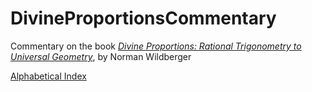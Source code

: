 # DivineProportionsCommentary
Commentary on the book [_Divine Proportions: Rational Trigonometry to Universal Geometry_](http://www.wildegg.com/store/p5/product-divine-proportions-book-pdf.html), by Norman Wildberger

[Alphabetical Index](./Indices/0.md)
